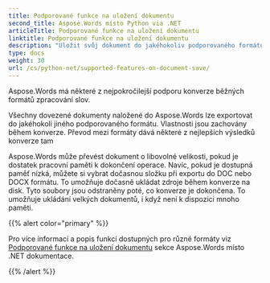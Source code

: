 ```yaml
---
title: Podporované funkce na uložení dokumentu
second_title: Aspose.Words místo Python via .NET
articleTitle: Podporované funkce na uložení dokumentu
linktitle: Podporované funkce na uložení dokumentu
description: "Uložit svůj dokument do jakéhokoliv podporovaného formátu pomocí Python. Převést a exportovat dokument libovolné velikosti."
type: docs
weight: 30
url: /cs/python-net/supported-features-on-document-save/
---
```


Aspose.Words má některé z nejpokročilejší podporu konverze běžných formátů zpracování slov.

Všechny dovezené dokumenty naložené do Aspose.Words lze exportovat do jakéhokoli jiného podporovaného formátu. Vlastnosti jsou zachovány během konverze. Převod mezi formáty dává některé z nejlepších výsledků konverze tam

Aspose.Words může převést dokument o libovolné velikosti, pokud je dostatek pracovní paměti k dokončení operace. Navíc, pokud je dostupná paměť nízká, můžete si vybrat dočasnou složku při exportu do DOC nebo DOCX formátu. To umožňuje dočasně ukládat zdroje během konverze na disk. Tyto soubory jsou odstraněny poté, co konverze je dokončena. To umožňuje ukládání velkých dokumentů, i když není k dispozici mnoho paměti.

{{% alert color="primary" %}}

Pro více informací a popis funkcí dostupných pro různé formáty viz [Podporované funkce na uložení dokumentu](/words/cs/net/supported-features-on-document-save/) sekce Aspose.Words místo .NET dokumentace.

{{% /alert %}}